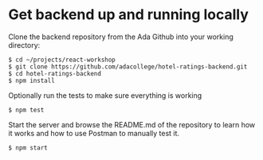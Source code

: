 # Get backend up and running locally

Clone the backend repository from the Ada Github into your working directory:

```
$ cd ~/projects/react-workshop
$ git clone https://github.com/adacollege/hotel-ratings-backend.git
$ cd hotel-ratings-backend
$ npm install
```

Optionally run the tests to make sure everything is working

`$ npm test`

Start the server and browse the README.md of the repository to learn how it works and how to use Postman to manually test it.

`$ npm start`
